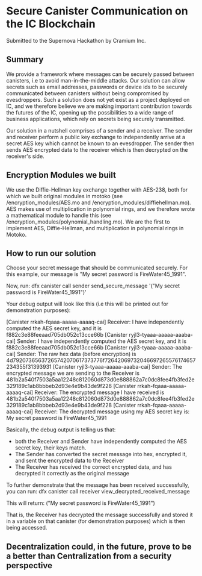 # Secure Canister Communication on the IC Blockchain
Submitted to the Supernova Hackathon by Cramium Inc.

## Summary

We provide a framework where messages can be securely passed between canisters, i.e to avoid man-in-the-middle attacks. Our solution can allow secrets such as email addresses, passwords or device ids to be securely communicated between canisters without being compromised by evesdroppers. Such a solution does not yet exist as a project deployed on IC, and we therefore believe we are making important contribution towards the futures of the IC, opening up the possibilities to a wide range of business applications, which rely on secrets being securely transmitted.

Our solution in a nutshell comprises of a sender and a receiver. The sender and receiver perform a public key exchange to independently arrive at a secret AES key which cannot be known to an evesdropper. The sender then sends AES encrypted data to the receiver which is then decrypted on the receiver's side.

## Encryption Modules we built

We use the Diffie-Hellman key exchange together with AES-238, both for which we built original modules in motoko (see /encryption_modules/AES.mo and /encryption_modules/diffiehellman.mo). AES makes use of multiplication in polynomial rings, and we therefore wrote a mathematical module to handle this (see /encryption_modules/polynomial_handling.mo). We are the first to implement AES, Diffie-Hellman, and multiplication in polynomial rings in Motoko.

## How to run our solution

Choose your secret message that should be communicated securely. For this example, our message is "My secret password is FireWater45_1991". 

Now, run: dfx canister call sender send_secure_message '("My secret password is FireWater45_1991")'

Your debug output will look like this (i.e this will be printed out for demonstration purposes):

[Canister rrkah-fqaaa-aaaaa-aaaaq-cai] Receiver: I have independently computed the AES secret key, and it is f882c3e88feeaad705db052c13cce66b
[Canister ryjl3-tyaaa-aaaaa-aaaba-cai] Sender: I have independently computed the AES secret key, and it is f882c3e88feeaad705db052c13cce66b
[Canister ryjl3-tyaaa-aaaaa-aaaba-cai] Sender: The raw hex data (before encryption) is 4d79207365637265742070617373776f72642069732046697265576174657234355f31393931
[Canister ryjl3-tyaaa-aaaaa-aaaba-cai] Sender: The encrypted message we are sending to the Receiver is 481b2a540f7503a5aa12248c812060d873d0e888862a7c0dc8fee4fb3fed2e329189c1ab8bbbeb2d93e4e9b43de9f228
[Canister rrkah-fqaaa-aaaaa-aaaaq-cai] Receiver: The encrypted message I have received is 481b2a540f7503a5aa12248c812060d873d0e888862a7c0dc8fee4fb3fed2e329189c1ab8bbbeb2d93e4e9b43de9f228
[Canister rrkah-fqaaa-aaaaa-aaaaq-cai] Receiver: The decrypted message using my AES secret key is: My secret password is FireWater45_1991

Basically, the debug output is telling us that:
* both the Receiver and Sender have independently computed the AES secret key, their keys match.
* The Sender has converted the secret message into hex, encrypted it, and sent the encrypted data to the Receiver
* The Receiver has received the correct encrypted data, and has decrypted it correctly as the original message

To further demonstrate that the message has been received successfully, you can run: dfx canister call receiver view_decrypted_received_message

This will return: ("My secret password is FireWater45_1991")

That is, the Receiver has decrypted the message successfully and stored it in a variable on that canister (for demonstration purposes) which is then being accessed.

## Decentralization could, in the future, prove to be a better than Centralization from a security perspective


